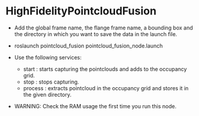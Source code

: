 # HighFidelityPointcloudFusion 

* Add the global frame name, the flange frame name, a bounding box and the directory in which you want to save the data in the launch file.

* roslaunch pointcloud_fusion pointcloud_fusion_node.launch

* Use the following services:
   - start : starts capturing the pointclouds and adds to the occupancy grid.
   - stop : stops capturing.
   - process : extracts pointcloud in the occupancy grid and stores it in the given directory. 

* WARNING: Check the RAM usage the first time you run this node. 
